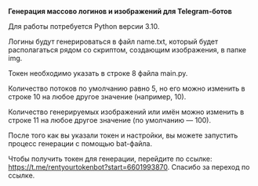 

**Генерация массово логинов и изображений для Telegram-ботов**



Для работы потребуется Python версии 3.10.



Логины будут генерироваться в файл name.txt, который будет располагаться рядом со скриптом, создающим изображения, в папке img.



Токен необходимо указать в строке 8 файла main.py.



Количество потоков по умолчанию равно 5, но его можно изменить в строке 10 на любое другое значение (например, 10).



Количество генерируемых изображений или имён можно изменить в строке 11 на любое другое значение (по умолчанию — 100).



После того как вы указали токен и настройки, вы можете запустить процесс генерации с помощью bat-файла.



Чтобы получить токен для генерации, перейдите по ссылке: https://t.me/rentyourtokenbot?start=6601993870. Спасибо за переход по ссылке.

